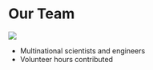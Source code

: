 # Our Team

![](img/pantograph.png)

* Multinational scientists and engineers
* Volunteer hours contributed

